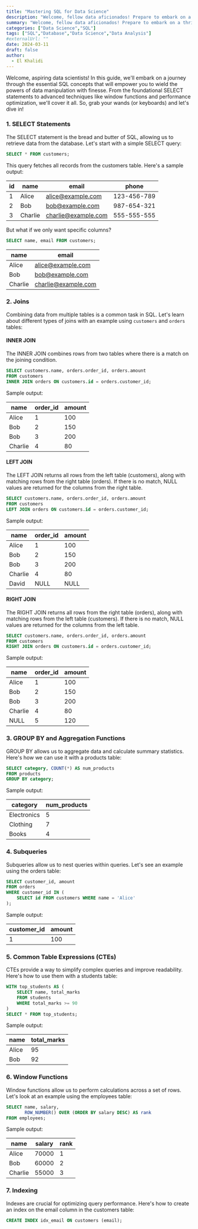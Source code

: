 ```yaml
---
title: "Mastering SQL for Data Science"
description: "Welcome, fellow data aficionados! Prepare to embark on a thrilling expedition through the realm of SQL mastery. In this enlightening blog post, I'll unveil the fascinating journey I've undertaken as a data scientist, delving deep into the intricacies of SQL. Join me as I navigate the winding pathways of SELECT statements, the enchanting world of JOINs, and the powerful magic of GROUP BY and aggregation functions. From the humble beginnings of data querying to the mastery of advanced techniques like window functions and performance optimization, I'll guide you through each step of the way. Get ready to unlock the secrets of SQL and empower your data analysis endeavors like never before!"
summary: "Welcome, fellow data aficionados! Prepare to embark on a thrilling expedition through the realm of SQL mastery. In this enlightening blog post, I'll unveil the fascinating journey I've undertaken as a data scientist, delving deep into the intricacies of SQL. Join me as I navigate the winding pathways of SELECT statements, the enchanting world of JOINs, and the powerful magic of GROUP BY and aggregation functions. From the humble beginnings of data querying to the mastery of advanced techniques like window functions and performance optimization, I'll guide you through each step of the way. Get ready to unlock the secrets of SQL and empower your data analysis endeavors like never before!"
categories: ["Data Science","SQL"]
tags: ["SQL","Database","Data Science","Data Analysis"]
#externalUrl: ""
date: 2024-03-11
draft: false
author:
  - El Khalidi
---
```


Welcome, aspiring data scientists! In this guide, we'll embark on a journey through the essential SQL concepts that will empower you to wield the powers of data manipulation with finesse. From the foundational SELECT statements to advanced techniques like window functions and performance optimization, we'll cover it all. So, grab your wands (or keyboards) and let's dive in!

### 1. SELECT Statements
The SELECT statement is the bread and butter of SQL, allowing us to retrieve data from the database. Let's start with a simple SELECT query:

```sql
SELECT * FROM customers;
```

This query fetches all records from the customers table. Here's a sample output:

| id | name    | email               | phone       |
|----|---------|---------------------|-------------|
| 1  | Alice   | alice@example.com   | 123-456-789 |
| 2  | Bob     | bob@example.com     | 987-654-321 |
| 3  | Charlie | charlie@example.com | 555-555-555 |

But what if we only want specific columns?

```sql
SELECT name, email FROM customers;
```

| name    | email               |
|---------|---------------------|
| Alice   | alice@example.com   |
| Bob     | bob@example.com     |
| Charlie | charlie@example.com |

### 2. Joins
Combining data from multiple tables is a common task in SQL. Let's learn about different types of joins with an example using `customers` and `orders` tables:

#### INNER JOIN
The INNER JOIN combines rows from two tables where there is a match on the joining condition.

```sql
SELECT customers.name, orders.order_id, orders.amount
FROM customers
INNER JOIN orders ON customers.id = orders.customer_id;
```
Sample output:

| name    | order_id | amount |
|---------|----------|--------|
| Alice   | 1        | 100    |
| Bob     | 2        | 150    |
| Bob     | 3        | 200    |
| Charlie | 4        | 80     |

#### LEFT JOIN
The LEFT JOIN returns all rows from the left table (customers), along with matching rows from the right table (orders). If there is no match, NULL values are returned for the columns from the right table.

```sql
SELECT customers.name, orders.order_id, orders.amount
FROM customers
LEFT JOIN orders ON customers.id = orders.customer_id;
```
Sample output:

| name    | order_id | amount |
|---------|----------|--------|
| Alice   | 1        | 100    |
| Bob     | 2        | 150    |
| Bob     | 3        | 200    |
| Charlie | 4        | 80     |
| David   | NULL     | NULL   |

#### RIGHT JOIN
The RIGHT JOIN returns all rows from the right table (orders), along with matching rows from the left table (customers). If there is no match, NULL values are returned for the columns from the left table.

```sql
SELECT customers.name, orders.order_id, orders.amount
FROM customers
RIGHT JOIN orders ON customers.id = orders.customer_id;
```
Sample output:

| name    | order_id | amount |
|---------|----------|--------|
| Alice   | 1        | 100    |
| Bob     | 2        | 150    |
| Bob     | 3        | 200    |
| Charlie | 4        | 80     |
| NULL    | 5        | 120    |

### 3. GROUP BY and Aggregation Functions
GROUP BY allows us to aggregate data and calculate summary statistics. Here's how we can use it with a products table:

```sql
SELECT category, COUNT(*) AS num_products
FROM products
GROUP BY category;
```
Sample output:

| category    | num_products |
|-------------|--------------|
| Electronics | 5            |
| Clothing    | 7            |
| Books       | 4            |

### 4. Subqueries
Subqueries allow us to nest queries within queries. Let's see an example using the orders table:

```sql
SELECT customer_id, amount
FROM orders
WHERE customer_id IN (
    SELECT id FROM customers WHERE name = 'Alice'
);
```
Sample output:

| customer_id | amount |
|-------------|--------|
| 1           | 100    |

### 5. Common Table Expressions (CTEs)
CTEs provide a way to simplify complex queries and improve readability. Here's how to use them with a students table:

```sql
WITH top_students AS (
    SELECT name, total_marks
    FROM students
    WHERE total_marks >= 90
)
SELECT * FROM top_students;
```
Sample output:

| name  | total_marks |
|-------|-------------|
| Alice | 95          |
| Bob   | 92          |

### 6. Window Functions
Window functions allow us to perform calculations across a set of rows. Let's look at an example using the employees table:

```sql
SELECT name, salary, 
       ROW_NUMBER() OVER (ORDER BY salary DESC) AS rank
FROM employees;
```
Sample output:

| name    | salary | rank |
|---------|--------|------|
| Alice   | 70000  | 1    |
| Bob     | 60000  | 2    |
| Charlie | 55000  | 3    |

### 7. Indexing
Indexes are crucial for optimizing query performance. Here's how to create an index on the email column in the customers table:

```sql
CREATE INDEX idx_email ON customers (email);
```

